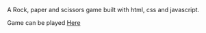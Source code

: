 A Rock, paper and scissors game built with html, css and javascript.

Game can be played [Here](https://jamesamoore.github.io/Rock-paper-scissors/) 
